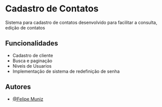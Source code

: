 
# Cadastro de Contatos

Sistema para cadastro de contatos desenvolvido para facilitar a consulta, edição de contatos



## Funcionalidades

- Cadastro de cliente
- Busca e paginação
- Niveis de Usuarios
- Implementação de sistema de redefinição de senha


## Autores

- [@Felipe Muniz](https://www.github.com/FelipeMunizz)

